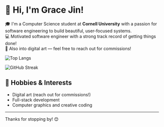 # 👋 Hi, I'm Grace Jin!
🎓 I'm a Computer Science student at **Cornell University** with a passion for software engineering to build beautiful, user-focused systems.  
💻 Motivated software engineer with a strong track record of getting things done!  
🎨 Also into digital art — feel free to reach out for commissions!


![Top Langs](https://github-readme-stats.vercel.app/api/top-langs/?username=gracejinsotrue&layout=compact&theme=tokyonight)

![GitHub Streak](https://streak-stats.demolab.com?user=gracejinsotrue&theme=tokyonight)


## 🎨 Hobbies & Interests
- Digital art (reach out for commissions!)
- Full-stack development  
- Computer graphics and creative coding  
---

Thanks for stopping by! 😊
